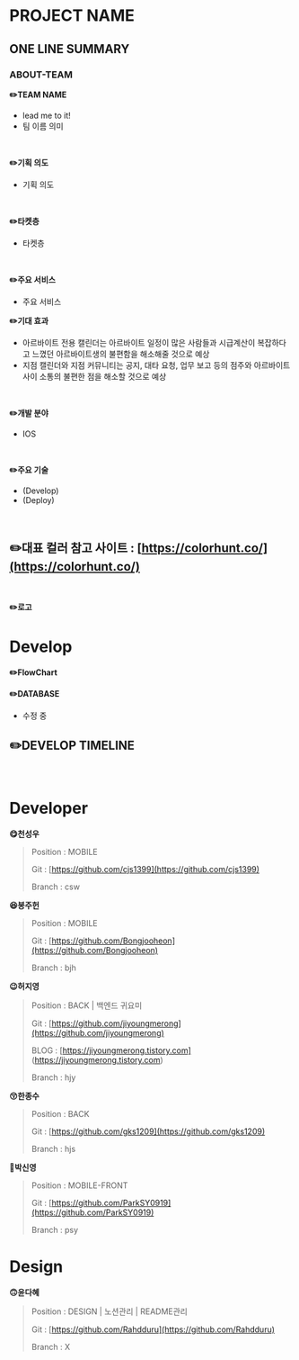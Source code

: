 # PROJECT NAME

## ONE LINE SUMMARY

### ABOUT-TEAM
**✏️TEAM NAME**
- lead me to it!
- 팀 이름 의미
<br>

**✏️기획 의도**
- 기획 의도
<br>

**✏️타켓층**
- 타켓층
<br>

**✏️주요 서비스**
- 주요 서비스

**✏️기대 효과**
- 아르바이트 전용 캘린더는 아르바이트 일정이 많은 사람들과 시급계산이 복잡하다고 느꼈던 아르바이트생의 불편함을 해소해줄 것으로 예상
- 지점 캘린더와 지점 커뮤니티는 공지, 대타 요청, 업무 보고 등의 점주와 아르바이트 사이 소통의 불편한 점을 해소할 것으로 예상
<br>

**✏️개발 분야**
- IOS
<br>

**✏️주요 기술**
- (Develop)
- (Deploy)
<br>

**✏️대표 컬러**
참고 사이트 : [https://colorhunt.co/](https://colorhunt.co/)
- 

<br>

**✏️로고**


# Develop

**✏️FlowChart**


**✏️DATABASE**
- 수정 중

**✏️DEVELOP TIMELINE**
- 
<br>

# Developer

**😋천성우**

> Position : MOBILE
> 
> Git : [https://github.com/cjs1399](https://github.com/cjs1399)
> 
> Branch : csw

**😆봉주헌**

> Position : MOBILE
> 
> Git : [https://github.com/Bongjooheon](https://github.com/Bongjooheon)
> 
> Branch : bjh

**😉허지영**

> Position : BACK | 백엔드 귀요미
> 
> Git : [https://github.com/jiyoungmerong](https://github.com/jiyoungmerong)
>
> BLOG : [https://jiyoungmerong.tistory.com] (https://jiyoungmerong.tistory.com)
> 
> Branch : hjy

**😚한종수**

> Position : BACK
> 
> Git : [https://github.com/gks1209](https://github.com/gks1209)
> 
> Branch : hjs

**🤢박신영**

> Position : MOBILE-FRONT
> 
> Git : [https://github.com/ParkSY0919](https://github.com/ParkSY0919)
> 
> Branch : psy

# Design

**🙃윤다혜**

> Position : DESIGN | 노션관리 | README관리
> 
> Git : [https://github.com/Rahdduru](https://github.com/Rahdduru)
> 
> Branch : X
